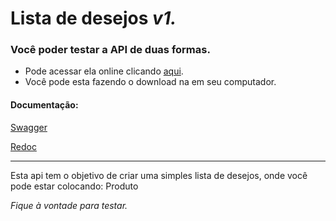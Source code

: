 # Lista de desejos <i> v1. </i>
 
### Você poder testar a API de duas formas.

* Pode acessar ela online clicando [aqui](https://qi-wishlist.herokuapp.com/).
* Você pode esta fazendo o download na em seu computador.

#### Documentação:
[Swagger](https://qi-wishlist.herokuapp.com/swagger/)

[Redoc](https://qi-wishlist.herokuapp.com/redoc/)
___

Esta api tem o objetivo de criar uma simples lista de desejos, onde você pode estar colocando:
Produto

<i>Fique à vontade para testar.</i>


